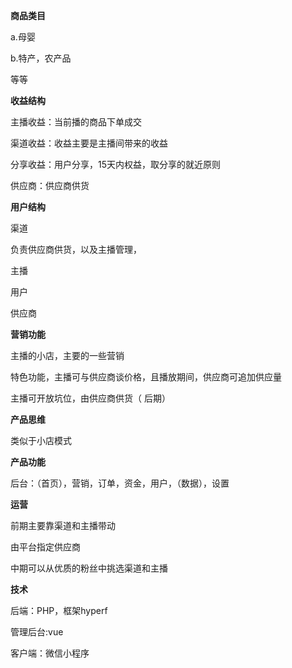**商品类目**

a.母婴

b.特产，农产品

等等



**收益结构**

主播收益：当前播的商品下单成交

渠道收益：收益主要是主播间带来的收益

分享收益：用户分享，15天内权益，取分享的就近原则

供应商：供应商供货

**用户结构**

渠道

负责供应商供货，以及主播管理，

主播

用户

供应商



**营销功能**

主播的小店，主要的一些营销

特色功能，主播可与供应商谈价格，且播放期间，供应商可追加供应量

主播可开放坑位，由供应商供货（ 后期）



**产品思维**

类似于小店模式



**产品功能**

后台：（首页），营销，订单，资金，用户，（数据），设置



**运营**

前期主要靠渠道和主播带动

由平台指定供应商

中期可以从优质的粉丝中挑选渠道和主播



**技术**

后端：PHP，框架hyperf

管理后台:vue

客户端：微信小程序

